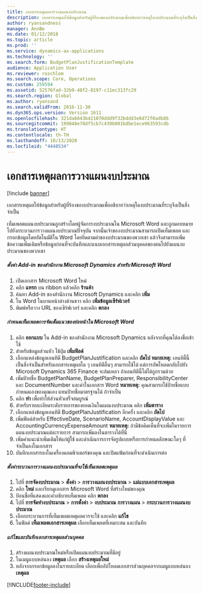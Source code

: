 ```yaml
---
title: เอกสารเหตุผลการวางแผนงบประมาณ
description: เอกสารเหตุผลให้ข้อมูลสำหรับผู้ที่ร้องของบประมาณเพื่ออธิบายว่าเหตุใดงบประมาณที่ระบุจึงเป็นสิ่งจำเป็น
author: ryansandness
manager: AnnBe
ms.date: 01/12/2018
ms.topic: article
ms.prod: ''
ms.service: dynamics-ax-applications
ms.technology: ''
ms.search.form: BudgetPlanJustificationTemplate
audience: Application User
ms.reviewer: roschlom
ms.search.scope: Core, Operations
ms.custom: 259594
ms.assetid: 52576fad-32b9-48f2-8197-c11ec313fc29
ms.search.region: Global
ms.author: ryansand
ms.search.validFrom: 2016-11-30
ms.dyn365.ops.version: Version 1611
ms.openlocfilehash: 321da6643b421070ddd9f32bddd3e8d72f0adb86
ms.sourcegitcommit: 199848e78df5cb7c439b001bdbe1ece963593cdb
ms.translationtype: HT
ms.contentlocale: th-TH
ms.lasthandoff: 10/13/2020
ms.locfileid: "4448534"
---
```

# <a name="budget-planning-justification-documents"></a>เอกสารเหตุผลการวางแผนงบประมาณ

[!include [banner](../includes/banner.md)]

เอกสารเหตุผลให้ข้อมูลสำหรับผู้ที่ร้องของบประมาณเพื่ออธิบายว่าเหตุใดงบประมาณที่ระบุจึงเป็นสิ่งจำเป็น 

เท็มเพลตแผนงบประมาณถูกสร้างโดยผู้จัดการงบประมาณใน Microsoft Word และถูกมอบหมายไปยังกระบวนการวางแผนงบประมาณปัจจุบัน จากนั้นเจ้าของงบประมาณสามารถเปิดเท็มเพลต และกรอกข้อมูลโดยอัตโนมัติใน Word โดยยึดตามคำของบประมาณของพวกเขา แล้วจึงสามารถเพิ่มข้อความเพิ่มเติมหรือข้อมูลก่อนที่จะบันทึกและแนบเอกสารเหตุผลส่วนบุคคลของตนไปยังแผนงบประมาณของพวกเขา

##### <a name="set-up-microsoft-dynamics-office-add-in-for-microsoft-word"></a>ตั้งค่า Add-in ของสำนักงาน Microsoft Dynamics สำหรับ Microsoft Word

1.  เปิดเอกสาร Microsoft Word ใหม่
2.  คลิก **แทรก** บน ribbon แล้วคลิก **ร้านค้า**
3.  ค้นหา Add-in ของสำนักงาน Microsoft Dynamics และคลิก **เพิ่ม**
4.  ใน Word ในบานหน้าต่างด้านขวา คลิก **เพิ่มข้อมูลเซิร์ฟเวอร์**
5.  พิมพ์หรือวาง URL ของเซิร์ฟเวอร์ และคลิก **ตกลง**

##### <a name="define-the-justification-template-in-microsoft-word"></a>กำหนดเท็มเพลตการจัดเต็มแนวของย่อหน้าใน Microsoft Word

1.  คลิก **ออกแบบ** ใน Add-in ของสำนักงาน Microsoft Dynamics หลังจากที่คุณได้ลงชื่อเข้าใช้
2.  สำหรับข้อมูลส่วนหัว ใช้ปุ่ม **เพิ่มฟิลด์**
3.  เลือกแหล่งข้อมูลเอนทิตี BudgetPlanJustification และคลิก **ถัดไป** **หมายเหตุ:** เอนทิตี้นี้เป็นสิ่งจำเป็นสำหรับเอกสารเหตุผลใด ๆ เอนทิตีอื่นๆ สามารถใช้ได้ แต่การอัพโหลดกลับไปยัง Microsoft Dynamics 365 Finance จะล้มเหลว ถ้าเอนทิตีนี้ไม่ได้ถูกรวมด้วย
4.  เพิ่มป้ายชื่อ BudgetPlanName, BudgetPlanPreparer, ResponsibilityCenter และ DocumentNumber และค่าในเอกสาร Word **หมายเหตุ:** คุณสามารถใช้ป้ายชื่อแบบกำหนดเองของคุณเอง แทนป้ายชื่อมาตรฐานได้ ถ้าจำเป็น
5.  คลิก **ทำ** เพื่อทำให้ส่วนหัวเสร็จสมบูรณ์
6.  สำหรับรายละเอียดระดับรายการของยอดเงินในแผนงบประมาณ คลิก **เพิ่มตาราง**
7.  เลือกแหล่งข้อมูลเอนทิตี BudgetPlanJustification อีกครั้ง และคลิก **ถัดไป**
8.  เพิ่มฟิลด์สำหรับ EffectiveDate, ScenarioName, AccountDisplayValue และ AccountingCurrencyExpenseAmount **หมายเหตุ:** ถ้ามีข้อคิดเห็นที่จะเพิ่มในรายการแผนงบประมาณแต่ละรายการ สามารถเพิ่มลงในตารางได้ที่นี่
9.  เพิ่มคำแนะนำเพิ่มเติมให้แก่ผู้ใช้ และดำเนินการการจัดรูปแบบหรือการกำหนดลักษณะใดๆ ที่จำเป็นลงในเอกสาร
10. บันทึกเอกสารลงในเครื่องคอมพิวเตอร์ของคุณ และปิดแฟ้มก่อนที่จะดำเนินการต่อ

##### <a name="set-up-the-budget-planning-process-to-use-the-justification-template"></a>ตั้งค่าระบวนการวางแผนงบประมาณที่จะใช้เท็มเพลตเหตุผล

1.  ไปที่ **การจัดงบประมาณ** &gt; **ตั้งค่า** &gt; **การวางแผนงบประมาณ** &gt; **แม่แบบเอกสารเหตุผล**
2.  คลิก **ใหม่** และเรียกดูเอกสาร Microsoft Word ที่สร้างใหม่ของคุณ
3.  ป้อนชื่อที่แสดงและคำอธิบายเท็มเพลต คลิก **ตกลง**
4.  ไปที่ **การจัดทำงบประมาณ** &gt; **การตั้งค่า** &gt; **งบประมาณ** **การวางแผน** &gt; **กระบวนการวางแผนงบประมาณ**
5.  เลือกกระบวนการที่เท็มเพลตเหตุผลควรจะใช้ และคลิก **แก้ไข**
6.  ในฟิลด์ **เท็มเพลตเอกสารเหตุผล** เลือกเท็มเพลตที่เหมาะสม และบันทึก

##### <a name="edit-and-save-personalized-justification-documents"></a>แก้ไขและบันทึกเอกสารเหตุผลส่วนบุคคล

1.  สร้างแผนงบประมาณใหม่หรือเปิดแผนงบประมาณที่มีอยู่
2.  ในเมนูแบบหล่นลง **เหตุผล** เลือก **สร้างเหตุผลใหม่**
3.  หลังจากกรอกข้อมูลลงในรายละเอียด เลือกเพื่ออัปโหลดเอกสารส่วนบุคคลจากเมนูแบบหล่นลง **เหตุผล**






[!INCLUDE[footer-include](../../includes/footer-banner.md)]